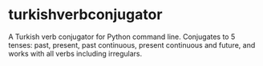 # turkishverbconjugator
A Turkish verb conjugator for Python command line. Conjugates to 5 tenses: past, present, past continuous, present continuous and future, and works with all verbs including irregulars.
